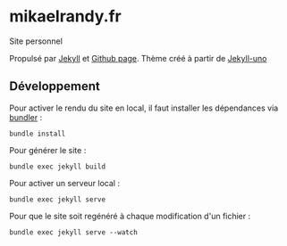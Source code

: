 # mikaelrandy.fr

Site personnel

Propulsé par [Jekyll](https://jekyllrb.com/) et [Github page](https://pages.github.com/).
Thème créé à partir de [Jekyll-uno](http://jekyllthemes.org/themes/jekyll-uno/)

## Développement

Pour activer le rendu du site en local, il faut installer les dépendances via [bundler](http://bundler.io/) :

```
bundle install
```

Pour générer le site :
```
bundle exec jekyll build
```

Pour activer un serveur local :
```
bundle exec jekyll serve
```

Pour que le site soit regénéré à chaque modification d'un fichier : 
```
bundle exec jekyll serve --watch
```